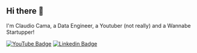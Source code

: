 ## Hi there 👋
I'm Claudio Cama, a Data Engineer, a Youtuber (not really) and a Wannabe Startupper!


[![YouTube Badge](https://img.shields.io/badge/-YouTube-FF0000?logo=youtube&logoColor=white&style=plastic)](https://www.youtube.com/channel/@claudio_cama)
[![Linkedin Badge](https://img.shields.io/badge/-Linkedin-0077B5?logo=linkedin&logoColor=white&style=plastic)](https://www.linkedin.com/in/claudio-cama/)
